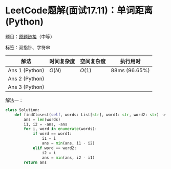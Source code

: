 # LeetCode题解(面试17.11)：单词距离(Python)

题目：[原题链接](https://leetcode-cn.com/problems/find-closest-lcci/)（中等）

标签：双指针、字符串

| 解法           | 时间复杂度 | 空间复杂度 | 执行用时      |
| -------------- | ---------- | ---------- | ------------- |
| Ans 1 (Python) | $O(N)$     | $O(1)$     | 88ms (96.65%) |
| Ans 2 (Python) |            |            |               |
| Ans 3 (Python) |            |            |               |

解法一：

```python
class Solution:
    def findClosest(self, words: List[str], word1: str, word2: str) -> int:
        ans = len(words)
        i1, i2 = -ans, -ans
        for i, word in enumerate(words):
            if word == word1:
                i1 = i
                ans = min(ans, i1 - i2)
            elif word == word2:
                i2 = i
                ans = min(ans, i2 - i1)
        return ans
```